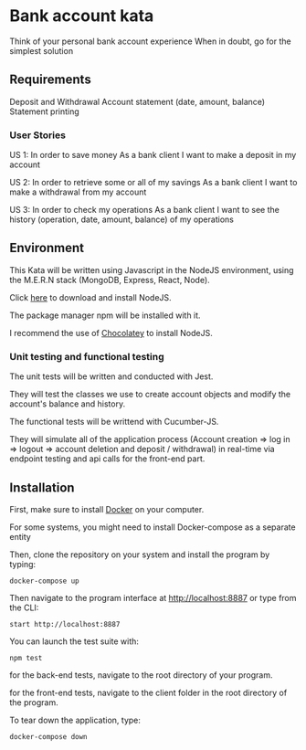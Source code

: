 # Bank account kata
Think of your personal bank account experience When in doubt, go for the simplest solution

## Requirements
Deposit and Withdrawal
Account statement (date, amount, balance)
Statement printing

### User Stories

US 1:
In order to save money
As a bank client
I want to make a deposit in my account

US 2:
In order to retrieve some or all of my savings
As a bank client
I want to make a withdrawal from my account

US 3:
In order to check my operations
As a bank client
I want to see the history (operation, date, amount, balance) of my operations

## Environment 

This Kata will be written using Javascript in the NodeJS environment, using the M.E.R.N stack (MongoDB, Express, React, Node).

Click [here](https://nodejs.org/en/download/) to download and install NodeJS.

The package manager npm will be installed with it.

I recommend the use of [Chocolatey](https://chocolatey.org/) to install NodeJS.

### Unit testing and functional testing

The unit tests will be written and conducted with Jest.

They will test the classes we use to create account objects and modify the account's balance and history.

The functional tests will be writtend with Cucumber-JS.

They will simulate all of the application process (Account creation => log in => logout => account deletion and deposit / withdrawal) in real-time via endpoint testing and api calls for the front-end part.


## Installation

First, make sure to install [Docker](https://www.docker.com/get-started) on your computer.

For some systems, you might need to install Docker-compose as a separate entity

Then, clone the repository on your system and install the program by typing:

``docker-compose up``

Then navigate to the program interface at [http://localhost:8887](http://localhost:8887) or type from the CLI:

``start http://localhost:8887``

You can launch the test suite with:

``npm test``

for the back-end tests, navigate to the root directory of your program.

for the front-end tests, navigate to the client folder in the root directory of the program.

To tear down the application, type:

``docker-compose down``